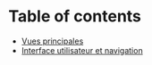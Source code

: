 # Table of contents

* [Vues principales](README.md)
* [Interface utilisateur et navigation](interface-utilisateur-et-navigation.md)
